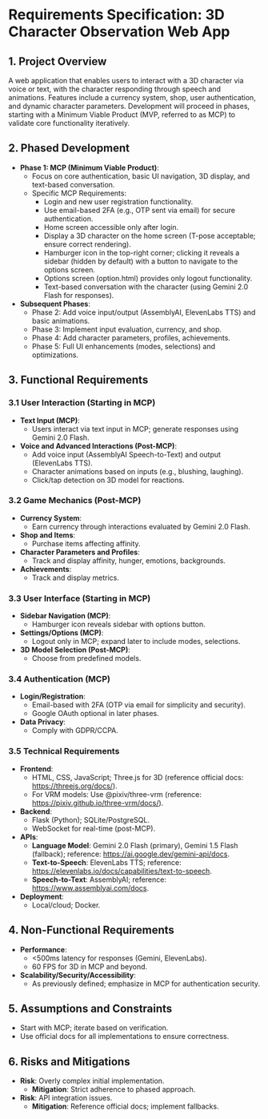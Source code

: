 # Requirements Specification: 3D Character Observation Web App

## 1. Project Overview
A web application that enables users to interact with a 3D character via voice or text, with the character responding through speech and animations. Features include a currency system, shop, user authentication, and dynamic character parameters. Development will proceed in phases, starting with a Minimum Viable Product (MVP, referred to as MCP) to validate core functionality iteratively.

## 2. Phased Development
- **Phase 1: MCP (Minimum Viable Product)**:
  - Focus on core authentication, basic UI navigation, 3D display, and text-based conversation.
  - Specific MCP Requirements:
    - Login and new user registration functionality.
    - Use email-based 2FA (e.g., OTP sent via email) for secure authentication.
    - Home screen accessible only after login.
    - Display a 3D character on the home screen (T-pose acceptable; ensure correct rendering).
    - Hamburger icon in the top-right corner; clicking it reveals a sidebar (hidden by default) with a button to navigate to the options screen.
    - Options screen (option.html) provides only logout functionality.
    - Text-based conversation with the character (using Gemini 2.0 Flash for responses).
- **Subsequent Phases**:
  - Phase 2: Add voice input/output (AssemblyAI, ElevenLabs TTS) and basic animations.
  - Phase 3: Implement input evaluation, currency, and shop.
  - Phase 4: Add character parameters, profiles, achievements.
  - Phase 5: Full UI enhancements (modes, selections) and optimizations.

## 3. Functional Requirements

### 3.1 User Interaction (Starting in MCP)
- **Text Input (MCP)**:
  - Users interact via text input in MCP; generate responses using Gemini 2.0 Flash.
- **Voice and Advanced Interactions (Post-MCP)**:
  - Add voice input (AssemblyAI Speech-to-Text) and output (ElevenLabs TTS).
  - Character animations based on inputs (e.g., blushing, laughing).
  - Click/tap detection on 3D model for reactions.

### 3.2 Game Mechanics (Post-MCP)
- **Currency System**:
  - Earn currency through interactions evaluated by Gemini 2.0 Flash.
- **Shop and Items**:
  - Purchase items affecting affinity.
- **Character Parameters and Profiles**:
  - Track and display affinity, hunger, emotions, backgrounds.
- **Achievements**:
  - Track and display metrics.

### 3.3 User Interface (Starting in MCP)
- **Sidebar Navigation (MCP)**:
  - Hamburger icon reveals sidebar with options button.
- **Settings/Options (MCP)**:
  - Logout only in MCP; expand later to include modes, selections.
- **3D Model Selection (Post-MCP)**:
  - Choose from predefined models.

### 3.4 Authentication (MCP)
- **Login/Registration**:
  - Email-based with 2FA (OTP via email for simplicity and security).
  - Google OAuth optional in later phases.
- **Data Privacy**:
  - Comply with GDPR/CCPA.

### 3.5 Technical Requirements
- **Frontend**:
  - HTML, CSS, JavaScript; Three.js for 3D (reference official docs: https://threejs.org/docs/).
  - For VRM models: Use @pixiv/three-vrm (reference: https://pixiv.github.io/three-vrm/docs/).
- **Backend**:
  - Flask (Python); SQLite/PostgreSQL.
  - WebSocket for real-time (post-MCP).
- **APIs**:
  - **Language Model**: Gemini 2.0 Flash (primary), Gemini 1.5 Flash (fallback); reference: https://ai.google.dev/gemini-api/docs.
  - **Text-to-Speech**: ElevenLabs TTS; reference: https://elevenlabs.io/docs/capabilities/text-to-speech.
  - **Speech-to-Text**: AssemblyAI; reference: https://www.assemblyai.com/docs.
- **Deployment**:
  - Local/cloud; Docker.

## 4. Non-Functional Requirements
- **Performance**:
  - <500ms latency for responses (Gemini, ElevenLabs).
  - 60 FPS for 3D in MCP and beyond.
- **Scalability/Security/Accessibility**:
  - As previously defined; emphasize in MCP for authentication security.

## 5. Assumptions and Constraints
- Start with MCP; iterate based on verification.
- Use official docs for all implementations to ensure correctness.

## 6. Risks and Mitigations
- **Risk**: Overly complex initial implementation.
  - **Mitigation**: Strict adherence to phased approach.
- **Risk**: API integration issues.
  - **Mitigation**: Reference official docs; implement fallbacks.